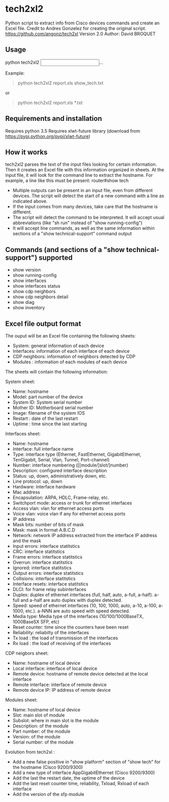# tech2xl2
Python script to extract info from Cisco devices commands and create an Excel file. 
Credit to Andres Gonzelez for creating the original script. https://github.com/angonz/tech2xl
Version 2.0
Author: David BROQUET

Usage
-----

python tech2xl2 <output excel filename> <input text files>...

Example: 
>python tech2xl2 report.xls show_tech.txt

 or

 >python tech2xl2 report.xls *.txt

Requirements and installation
-----------------------------

Requires python 3.5
Requires xlwt-future library (download from https://pypi.python.org/pypi/xlwt-future)

How it works
------------

tech2xl2 parses the text of the input files looking for certain information. Then it creates an Excel file with this information organized in sheets.
At the input file, it will look for the command line to extract the hostname. For example, a line like this must be present:
  router#show tech

- Multiple outputs can be present in an input file, even from different devices. The script will detect the start of a new command with a line as indicated above.
- If the input comes from many devices, take care that the hostname is different.
- The script will detect the command to be interpreted. It will accept usual abbreviations (like "sh run" instead of "show running-config")
- It will accept line commands, as well as the same information within sections of a "show technical-support" command output

Commands (and sections of a "show technical-support") supported
---------------------------------------------------------------

- show version
- show running-config
- show interfaces
- show interfaces status
- show cdp neighbors
- show cdp neighbors detail
- show diag
- show inventory

Excel file output format
------------------------

The ouput will be an Excel file containing the following sheets:

- System: general information of each device
- Interfaces: information of each interface of each device
- CDP neighbors: information of neighbors detected by CDP
- Modules : information of each modules of each device

The sheets will contain the following information:

System sheet: 

- Name: hostname
- Model: part number of the device
- System ID: System serial number
- Mother ID: Motherboard serial number
- Image: filename of the system IOS
- Restart : date of the last restart
- Uptime : time since the last starting

Interfaces sheet:

- Name: hostname
- Interface: full interface name
- Type: interface type (Ethernet, FastEthernet, GigabitEthernet, TenGigabit, Serial, Vlan, Tunnel, Port-channel)
- Number: interface numbering ([[module/]slot/]number)
- Description: configured interface description
- Status: up, down, administratively down, etc.
- Line protocol: up, down
- Hardware: interface hardware
- Mac address
- Encapsulation: ARPA, HDLC, Frame-relay, etc.
- Switchport mode: access or trunk for ethernet interfaces
- Access vlan: vlan for ethernet access ports
- Voice vlan: voice vlan if any for ethernet access ports
- IP address
- Mask bits: number of bits of mask
- Mask: mask in format A.B.C.D
- Network: network IP address extracted from the interface IP address and the mask
- Input errors: interface statitstics
- CRC: interface statitstics
- Frame errors: interface statitstics
- Overrun: interface statitstics
- Ignored: interface statitstics
- Output errors: interface statitstics
- Collisions: interface statitstics
- Interface resets: interface statitstics
- DLCI: for frame relay subinterfaces
- Duplex: duplex of ethernet interfaces (full, half, auto, a-full, a-half). a-full and a-half are auto duplex with duplex detected.
- Speed: speed of ethernet interfaces (10, 100, 1000, auto, a-10, a-100, a-1000, etc.). a-NNN are auto speed with speed detected.
- Media type: Media type of the interfaces (10/100/1000BaseTX, 1000BaseSX SFP, etc)
- Reset counter: time since the counters have been reset
- Reliability: reliabilty of the interfaces
- Tx load : the load of transmission of the interfaces
- Rx load : the load of receiving of the interfaces
 
CDP neigbors sheet:

- Name: hostname of local device
- Local interface: interface of local device
- Remote device: hostname of remote device detected at the local interface
- Remote interface: interface of remote device
- Remote device IP: IP address of remote device

Modules sheet:

- Name: hostname of local device
- Slot: main slot of module
- Subslot: where in main slot is the module
- Description: of the module
- Part number: of the module
- Version: of the module  
- Serial number: of the module

Evolution from tech2xl :
  
  - Add a new false positive in "show platform" section of "show tech" for the hostname (Cisco 9200/9300)
  - Add a new type of interface AppGigabitEthernet (Cisco 9200/9300)
  - Add the last the restart date, the uptime of the device
  - Add the last reset counter time, reliability, Txload, Rxload of each interface
  - Add the version of the sfp module
  
